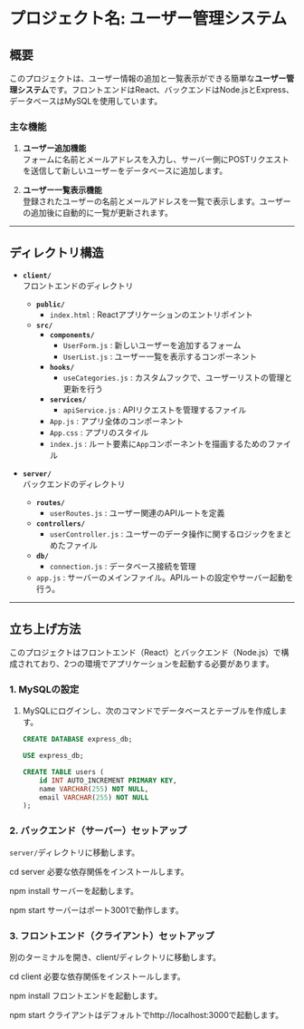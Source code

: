 ﻿# プロジェクト名: ユーザー管理システム

## 概要

このプロジェクトは、ユーザー情報の追加と一覧表示ができる簡単な**ユーザー管理システム**です。フロントエンドはReact、バックエンドはNode.jsとExpress、データベースはMySQLを使用しています。

### 主な機能
1. **ユーザー追加機能**  
   フォームに名前とメールアドレスを入力し、サーバー側にPOSTリクエストを送信して新しいユーザーをデータベースに追加します。
   
2. **ユーザー一覧表示機能**  
   登録されたユーザーの名前とメールアドレスを一覧で表示します。ユーザーの追加後に自動的に一覧が更新されます。

---

## ディレクトリ構造

- **`client/`**  
  フロントエンドのディレクトリ

  - **`public/`**
    - `index.html` : Reactアプリケーションのエントリポイント
  - **`src/`**
    - **`components/`**
      - `UserForm.js` : 新しいユーザーを追加するフォーム
      - `UserList.js` : ユーザー一覧を表示するコンポーネント
    - **`hooks/`**
      - `useCategories.js` : カスタムフックで、ユーザーリストの管理と更新を行う
    - **`services/`**
      - `apiService.js` : APIリクエストを管理するファイル
    - `App.js` : アプリ全体のコンポーネント
    - `App.css` : アプリのスタイル
    - `index.js` : ルート要素に`App`コンポーネントを描画するためのファイル
  
- **`server/`**  
  バックエンドのディレクトリ

  - **`routes/`**
    - `userRoutes.js` : ユーザー関連のAPIルートを定義
  - **`controllers/`**
    - `userController.js` : ユーザーのデータ操作に関するロジックをまとめたファイル
  - **`db/`**
    - `connection.js` : データベース接続を管理
  - `app.js` : サーバーのメインファイル。APIルートの設定やサーバー起動を行う。

---

## 立ち上げ方法

このプロジェクトはフロントエンド（React）とバックエンド（Node.js）で構成されており、2つの環境でアプリケーションを起動する必要があります。

### 1. **MySQLの設定**
1. MySQLにログインし、次のコマンドでデータベースとテーブルを作成します。

   ```sql
   CREATE DATABASE express_db;
   
   USE express_db;
   
   CREATE TABLE users (
       id INT AUTO_INCREMENT PRIMARY KEY,
       name VARCHAR(255) NOT NULL,
       email VARCHAR(255) NOT NULL
   );

### 2. **バックエンド（サーバー）セットアップ**

`server/`ディレクトリに移動します。

cd server
必要な依存関係をインストールします。

npm install
サーバーを起動します。

npm start
サーバーはポート3001で動作します。

### 3. **フロントエンド（クライアント）セットアップ**
別のターミナルを開き、client/ディレクトリに移動します。

cd client
必要な依存関係をインストールします。

npm install
フロントエンドを起動します。

npm start
クライアントはデフォルトでhttp://localhost:3000で起動します。

